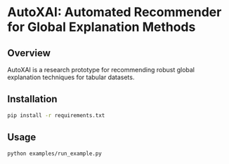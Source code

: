 # AutoXAI: Automated Recommender for Global Explanation Methods

## Overview
AutoXAI is a research prototype for recommending robust global explanation techniques for tabular datasets.

## Installation
```bash
pip install -r requirements.txt
```

## Usage
```bash
python examples/run_example.py
```
